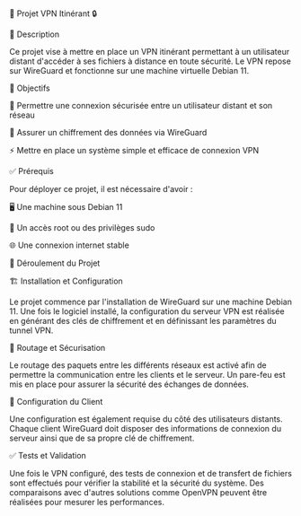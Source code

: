 🚀 Projet VPN Itinérant 🔒

📝 Description

Ce projet vise à mettre en place un VPN itinérant permettant à un utilisateur distant d'accéder à ses fichiers à distance en toute sécurité. Le VPN repose sur WireGuard et fonctionne sur une machine virtuelle Debian 11.

🎯 Objectifs

🔐 Permettre une connexion sécurisée entre un utilisateur distant et son réseau

🔑 Assurer un chiffrement des données via WireGuard

⚡ Mettre en place un système simple et efficace de connexion VPN

✅ Prérequis

Pour déployer ce projet, il est nécessaire d'avoir :

🖥️ Une machine sous Debian 11

🔧 Un accès root ou des privilèges sudo

🌐 Une connexion internet stable

📌 Déroulement du Projet

🏗️ Installation et Configuration

Le projet commence par l'installation de WireGuard sur une machine Debian 11. Une fois le logiciel installé, la configuration du serveur VPN est réalisée en générant des clés de chiffrement et en définissant les paramètres du tunnel VPN.

🔄 Routage et Sécurisation

Le routage des paquets entre les différents réseaux est activé afin de permettre la communication entre les clients et le serveur. Un pare-feu est mis en place pour assurer la sécurité des échanges de données.

📡 Configuration du Client

Une configuration est également requise du côté des utilisateurs distants. Chaque client WireGuard doit disposer des informations de connexion du serveur ainsi que de sa propre clé de chiffrement.

✅ Tests et Validation

Une fois le VPN configuré, des tests de connexion et de transfert de fichiers sont effectués pour vérifier la stabilité et la sécurité du système. Des comparaisons avec d'autres solutions comme OpenVPN peuvent être réalisées pour mesurer les performances.
